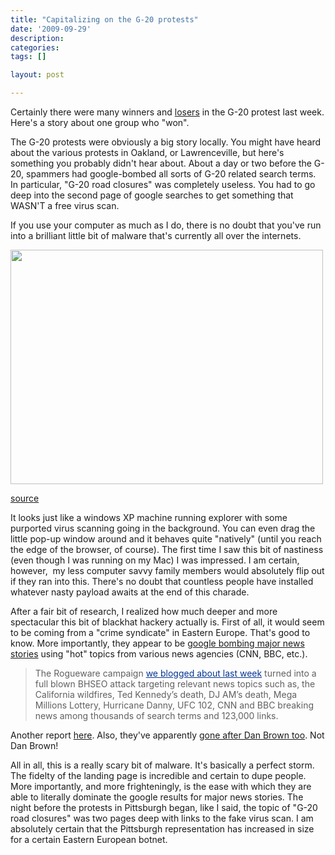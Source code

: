```yaml
---
title: "Capitalizing on the G-20 protests"
date: '2009-09-29'
description:
categories:
tags: []

layout: post

---
```

Certainly there were many winners and <a href="http://www.post-gazette.com/pg/09269/1001005-486.stm">losers</a> in the G-20 protest last week. Here's a story about one group who "won".

The G-20 protests were obviously a big story locally. You might have heard about the various protests in Oakland, or Lawrenceville, but here's something you probably didn't hear about. About a day or two before the G-20, spammers had google-bombed all sorts of G-20 related search terms. In particular, "G-20 road closures" was completely useless. You had to go deep into the second page of google searches to get something that WASN'T a free virus scan.

If you use your computer as much as I do, there is no doubt that you've run into a brilliant little bit of malware that's currently all over the internets.

<img class="alignnone" title="pure badness" src="http://farm4.static.flickr.com/3143/3283758911_689def17a1.jpg" alt="" width="500" height="375" />

<a href="http://www.flickr.com/photos/kjarrett/3283758911/">source</a>


It looks just like a windows XP machine running explorer with some purported virus scanning going in the background. You can even drag the little pop-up window around and it behaves quite "natively" (until you reach the edge of the browser, of course). The first time I saw this bit of nastiness (even though I was running on my Mac) I was impressed. I am certain, however,  my less computer savvy family members would absolutely flip out if they ran into this. There's no doubt that countless people have installed whatever nasty payload awaits at the end of this charade.

After a fair bit of research, I realized how much deeper and more spectacular this bit of blackhat hackery actually is. First of all, it would seem to be coming from a "crime syndicate" in Eastern Europe. That's good to know. More importantly, they appear to be <a href="http://pandalabs.pandasecurity.com/archive/Be-Careful-With-Your-Search-Results.aspx">google bombing major news stories</a> using "hot" topics from various news agencies (CNN, BBC, etc.).
<blockquote>The Rogueware campaign <a style="text-decoration: underline; color: #053591; padding: 0px; margin: 0px;" href="http://pandalabs.pandasecurity.com/archive/Are-Cyber-Criminals-Targeting-Local-Events-In-Your-City_3F00_.aspx" target="_blank">we blogged about last week</a> turned into a full blown BHSEO attack targeting relevant news topics such as, the California wildfires, Ted Kennedy’s death, DJ AM’s death, Mega Millions Lottery, Hurricane Danny, UFC 102, CNN and BBC breaking news among thousands of search terms and 123,000 links.</blockquote>
Another report <a href="http://ddanchev.blogspot.com/2009/09/news-items-themed-blackhat-seo-campaign.html">here</a>. Also, they've apparently <a href="http://www.wired.com/threatlevel/2009/09/dan-brown/">gone after Dan Brown too</a>. Not Dan Brown!

All in all, this is a really scary bit of malware. It's basically a perfect storm. The fidelty of the landing page is incredible and certain to dupe people. More importantly, and more frighteningly, is the ease with which they are able to literally dominate the google results for major news stories. The night before the protests in Pittsburgh began, like I said, the topic of "G-20 road closures" was two pages deep with links to the fake virus scan. I am absolutely certain that the Pittsburgh representation has increased in size for a certain Eastern European botnet.

